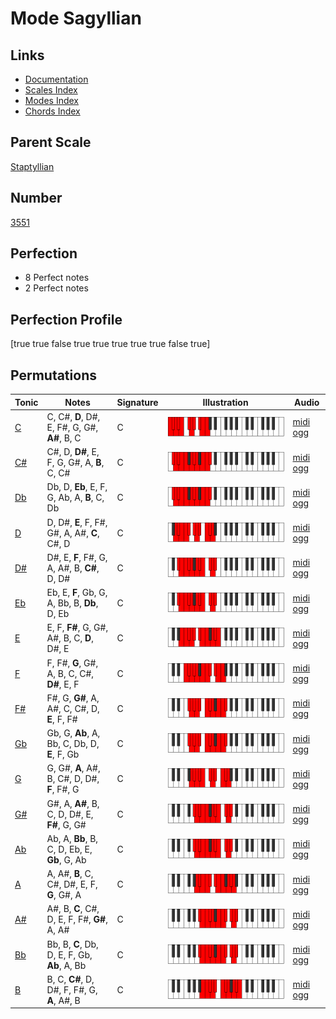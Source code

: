 # Mode Sagyllian

## Links

- [Documentation](index.md)
- [Scales Index](Scales.md)
- [Modes Index](Modes.md)
- [Chords Index](Chords.md)

## Parent Scale

[Staptyllian](ScaleStaptyllian.md)

## Number

[3551](https://ianring.com/musictheory/scales/3551)

## Perfection

- 8 Perfect notes
- 2 Perfect notes

## Perfection Profile

[true true false true true true true true false true]

## Permutations

| Tonic | Notes | Signature | Illustration | Audio |
|-------|-------|-----------|--------------|-------|
| [C](ModeCNaturalSagyllian.md) | C, C#, **D**, D#, E, F#, G, G#, **A#**, B, C | C | ![CNaturalSagyllian](ModeCNaturalSagyllian.png) | [midi](ModeCNaturalSagyllian.mid) [ogg](ModeCNaturalSagyllian.ogg) |
| [C#](ModeCSharpSagyllian.md) | C#, D, **D#**, E, F, G, G#, A, **B**, C, C# | C | ![CSharpSagyllian](ModeCSharpSagyllian.png) | [midi](ModeCSharpSagyllian.mid) [ogg](ModeCSharpSagyllian.ogg) |
| [Db](ModeDFlatSagyllian.md) | Db, D, **Eb**, E, F, G, Ab, A, **B**, C, Db | C | ![DFlatSagyllian](ModeDFlatSagyllian.png) | [midi](ModeDFlatSagyllian.mid) [ogg](ModeDFlatSagyllian.ogg) |
| [D](ModeDNaturalSagyllian.md) | D, D#, **E**, F, F#, G#, A, A#, **C**, C#, D | C | ![DNaturalSagyllian](ModeDNaturalSagyllian.png) | [midi](ModeDNaturalSagyllian.mid) [ogg](ModeDNaturalSagyllian.ogg) |
| [D#](ModeDSharpSagyllian.md) | D#, E, **F**, F#, G, A, A#, B, **C#**, D, D# | C | ![DSharpSagyllian](ModeDSharpSagyllian.png) | [midi](ModeDSharpSagyllian.mid) [ogg](ModeDSharpSagyllian.ogg) |
| [Eb](ModeEFlatSagyllian.md) | Eb, E, **F**, Gb, G, A, Bb, B, **Db**, D, Eb | C | ![EFlatSagyllian](ModeEFlatSagyllian.png) | [midi](ModeEFlatSagyllian.mid) [ogg](ModeEFlatSagyllian.ogg) |
| [E](ModeENaturalSagyllian.md) | E, F, **F#**, G, G#, A#, B, C, **D**, D#, E | C | ![ENaturalSagyllian](ModeENaturalSagyllian.png) | [midi](ModeENaturalSagyllian.mid) [ogg](ModeENaturalSagyllian.ogg) |
| [F](ModeFNaturalSagyllian.md) | F, F#, **G**, G#, A, B, C, C#, **D#**, E, F | C | ![FNaturalSagyllian](ModeFNaturalSagyllian.png) | [midi](ModeFNaturalSagyllian.mid) [ogg](ModeFNaturalSagyllian.ogg) |
| [F#](ModeFSharpSagyllian.md) | F#, G, **G#**, A, A#, C, C#, D, **E**, F, F# | C | ![FSharpSagyllian](ModeFSharpSagyllian.png) | [midi](ModeFSharpSagyllian.mid) [ogg](ModeFSharpSagyllian.ogg) |
| [Gb](ModeGFlatSagyllian.md) | Gb, G, **Ab**, A, Bb, C, Db, D, **E**, F, Gb | C | ![GFlatSagyllian](ModeGFlatSagyllian.png) | [midi](ModeGFlatSagyllian.mid) [ogg](ModeGFlatSagyllian.ogg) |
| [G](ModeGNaturalSagyllian.md) | G, G#, **A**, A#, B, C#, D, D#, **F**, F#, G | C | ![GNaturalSagyllian](ModeGNaturalSagyllian.png) | [midi](ModeGNaturalSagyllian.mid) [ogg](ModeGNaturalSagyllian.ogg) |
| [G#](ModeGSharpSagyllian.md) | G#, A, **A#**, B, C, D, D#, E, **F#**, G, G# | C | ![GSharpSagyllian](ModeGSharpSagyllian.png) | [midi](ModeGSharpSagyllian.mid) [ogg](ModeGSharpSagyllian.ogg) |
| [Ab](ModeAFlatSagyllian.md) | Ab, A, **Bb**, B, C, D, Eb, E, **Gb**, G, Ab | C | ![AFlatSagyllian](ModeAFlatSagyllian.png) | [midi](ModeAFlatSagyllian.mid) [ogg](ModeAFlatSagyllian.ogg) |
| [A](ModeANaturalSagyllian.md) | A, A#, **B**, C, C#, D#, E, F, **G**, G#, A | C | ![ANaturalSagyllian](ModeANaturalSagyllian.png) | [midi](ModeANaturalSagyllian.mid) [ogg](ModeANaturalSagyllian.ogg) |
| [A#](ModeASharpSagyllian.md) | A#, B, **C**, C#, D, E, F, F#, **G#**, A, A# | C | ![ASharpSagyllian](ModeASharpSagyllian.png) | [midi](ModeASharpSagyllian.mid) [ogg](ModeASharpSagyllian.ogg) |
| [Bb](ModeBFlatSagyllian.md) | Bb, B, **C**, Db, D, E, F, Gb, **Ab**, A, Bb | C | ![BFlatSagyllian](ModeBFlatSagyllian.png) | [midi](ModeBFlatSagyllian.mid) [ogg](ModeBFlatSagyllian.ogg) |
| [B](ModeBNaturalSagyllian.md) | B, C, **C#**, D, D#, F, F#, G, **A**, A#, B | C | ![BNaturalSagyllian](ModeBNaturalSagyllian.png) | [midi](ModeBNaturalSagyllian.mid) [ogg](ModeBNaturalSagyllian.ogg) |
